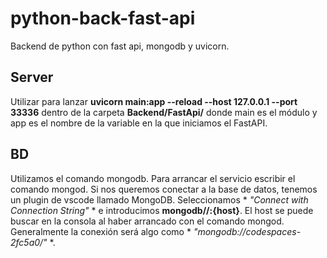 # python-back-fast-api
Backend de python con fast api, mongodb y uvicorn.

## Server
Utilizar para lanzar **uvicorn main:app --reload --host 127.0.0.1 --port 33336** dentro de la carpeta **Backend/FastApi/**
donde main es el módulo y app es el nombre de la variable en la que iniciamos el FastAPI.

## BD
Utilizamos el comando mongodb. 
Para arrancar el servicio escribir el comando mongod.
Si nos queremos conectar a la base de datos, tenemos un plugin de vscode llamado MongoDB. Seleccionamos * *"Connect with
Connection String"* * e introducimos **mongodb//:{host}**. El host se puede buscar en la consola al haber arrancado con el comando mongod. Generalmente la conexión será algo como * *"mongodb://codespaces-2fc5a0/"* *.
